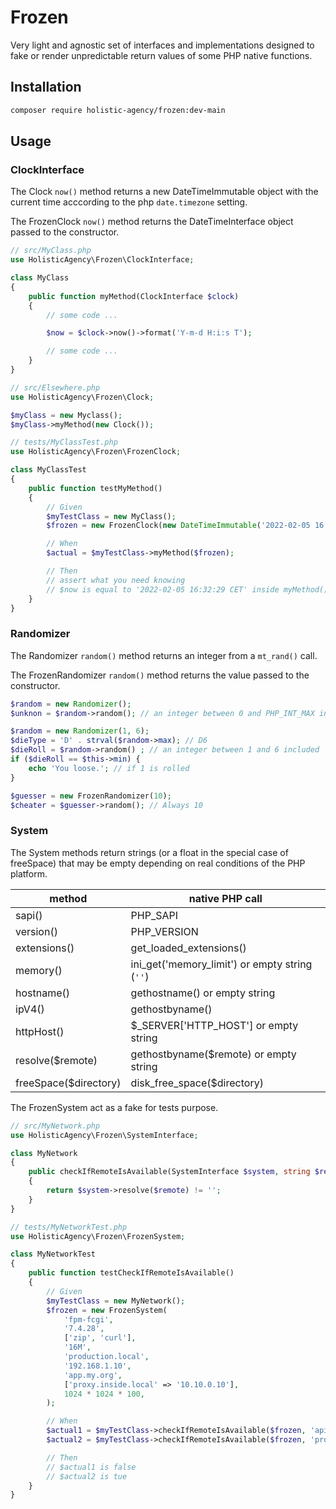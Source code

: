 # Frozen

Very light and agnostic set of interfaces and implementations designed to
fake or render unpredictable return values of some PHP native functions.

## Installation

```bash
composer require holistic-agency/frozen:dev-main
```

## Usage

### ClockInterface

The Clock `now()` method returns a new DateTimeImmutable object
with the current time acccording to the php `date.timezone` setting.

The FrozenClock `now()` method returns the DateTimeInterface object
passed to the constructor.

```php
// src/MyClass.php
use HolisticAgency\Frozen\ClockInterface;

class MyClass
{
    public function myMethod(ClockInterface $clock)
    {
        // some code ...

        $now = $clock->now()->format('Y-m-d H:i:s T');

        // some code ...
    }
}

// src/Elsewhere.php
use HolisticAgency\Frozen\Clock;

$myClass = new Myclass();
$myClass->myMethod(new Clock());

// tests/MyClassTest.php
use HolisticAgency\Frozen\FrozenClock;

class MyClassTest
{
    public function testMyMethod()
    {
        // Given
        $myTestClass = new MyClass();
        $frozen = new FrozenClock(new DateTimeImmutable('2022-02-05 16:32:29 CET'));

        // When
        $actual = $myTestClass->myMethod($frozen);

        // Then
        // assert what you need knowing
        // $now is equal to '2022-02-05 16:32:29 CET' inside myMethod()
    }
}
```

### Randomizer

The Randomizer `random()` method returns an integer from a `mt_rand()` call.

The FrozenRandomizer `random()` method returns the value passed to the constructor.

```php
$random = new Randomizer();
$unknon = $random->random(); // an integer between 0 and PHP_INT_MAX included

$random = new Randomizer(1, 6);
$dieType = 'D' . strval($random->max); // D6
$dieRoll = $random->random() ; // an integer between 1 and 6 included
if ($dieRoll == $this->min) {
    echo 'You loose.'; // if 1 is rolled
}

$guesser = new FrozenRandomizer(10);
$cheater = $guesser->random(); // Always 10
```

### System

The System methods return strings (or a float in the special case of freeSpace)
that may be empty depending on real conditions of the PHP platform.

| method                | native PHP call                                |
| --------------------- | ---------------------------------------------- |
| sapi()                | PHP_SAPI                                       |
| version()             | PHP_VERSION                                    |
| extensions()          | get_loaded_extensions()                        |
| memory()              | ini_get('memory_limit') or empty string (`''`) |
| hostname()            | gethostname() or empty string                  |
| ipV4()                | gethostbyname()                                |
| httpHost()            | $_SERVER['HTTP_HOST'] or empty string          |
| resolve($remote)      | gethostbyname($remote) or empty string         |
| freeSpace($directory) | disk_free_space($directory)                    |

The FrozenSystem act as a fake for tests purpose.

```php
// src/MyNetwork.php
use HolisticAgency\Frozen\SystemInterface;

class MyNetwork
{
    public checkIfRemoteIsAvailable(SystemInterface $system, string $remote): bool
    {
        return $system->resolve($remote) != '';
    }
}

// tests/MyNetworkTest.php
use HolisticAgency\Frozen\FrozenSystem;

class MyNetworkTest
{
    public function testCheckIfRemoteIsAvailable()
    {
        // Given
        $myTestClass = new MyNetwork();
        $frozen = new FrozenSystem(
            'fpm-fcgi',
            '7.4.28',
            ['zip', 'curl'],
            '16M',
            'production.local',
            '192.168.1.10',
            'app.my.org',
            ['proxy.inside.local' => '10.10.0.10'],
            1024 * 1024 * 100,
        );

        // When
        $actual1 = $myTestClass->checkIfRemoteIsAvailable($frozen, 'api.outside.net');
        $actual2 = $myTestClass->checkIfRemoteIsAvailable($frozen, 'proxy.inside.local');

        // Then
        // $actual1 is false
        // $actual2 is tue
    }
}
```
